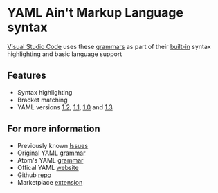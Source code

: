 # YAML Ain't Markup Language syntax

[Visual Studio Code](https://code.visualstudio.com/) uses these [grammars](https://github.com/RedCMD/YAML-Syntax-Highlighter/tree/main/syntaxes) as part of their [built-in](https://github.com/microsoft/vscode/tree/main/extensions/yaml) syntax highlighting and basic language support

## Features

- Syntax highlighting
- Bracket matching
- YAML versions [1.2](https://yaml.org/spec/1.2.2), [1.1](https://yaml.org/spec/1.1/), [1.0](https://yaml.org/spec/1.0/) and [1.3](https://spec.yaml.io/main/spec/1.3.0/)


## For more information

- Previously known [Issues](https://github.com/RedCMD/YAML-Syntax-Highlighter/issues/1)
- Original YAML [grammar](https://github.com/textmate/yaml.tmbundle)
- Atom's YAML [grammar](https://github.com/atom/language-yaml)
- Offical YAML [website](https://yaml.org/)
- Github [repo](https://github.com/RedCMD/YAML-Syntax-Highlighter)
- Marketplace [extension](https://marketplace.visualstudio.com/items?itemName=RedCMD.yaml-syntax)